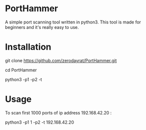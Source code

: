 # PortHammer
A simple port scanning tool written in python3. This tool is made for beginners and it's really easy to use.

# Installation

git clone https://github.com/zerodayrat/PortHammer.git

cd PortHammer

python3 -p1 <starting port> -p2 <ending port> -t <target ip address>
  

  # Usage 

To scan first 1000 ports of ip address 192.168.42.20 :
  
python3 -p1 1 -p2 -t 192.168.42.20 

